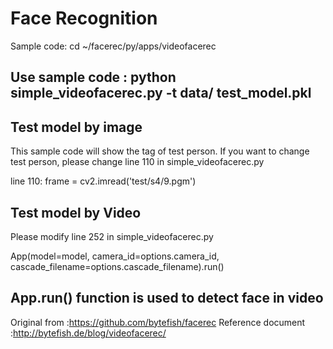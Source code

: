 # Face Recognition

Sample code: cd ~/facerec/py/apps/videofacerec

## Use sample code : python simple_videofacerec.py -t data/ test_model.pkl


## Test model by image
This sample code will show the tag of test person. 
If you want to change test person, please change line 110 in simple_videofacerec.py

line 110: frame = cv2.imread('test/s4/9.pgm')


## Test model by Video
Please modify line 252 in simple_videofacerec.py

App(model=model,
        camera_id=options.camera_id,
        cascade_filename=options.cascade_filename).run()   

## App.run() function is used to detect face in video


Original from :https://github.com/bytefish/facerec
Reference document :http://bytefish.de/blog/videofacerec/
